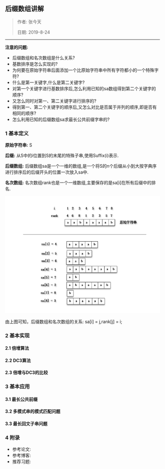 ## 后缀数组讲解
> 作者: 张今天
>
> 日期: 2019-8-24
>

----

**注意的问题:**
- 后缀数组和名次数组是什么关系?
- 基数排序是怎么实现的?
- 为何要在原始字符串后面添加一个比原始字符串中所有字符都小的一个特殊字符?
- 什么是第一关键字,什么是第二关键字?
- 对第一个关键字进行基数排序后,怎么利用已知的sa数组得到第二个关键字的顺序?
- 又怎么同时对第一、第二关键字进行排序的?
- 得到第一、第二个关键字的顺序后,又怎么对比是否属于并列的顺序,即是否有相同的顺序?
- 怎么利用已知的后缀数组sa求最长公共前缀字串的?


### 1 基本定义
 
**原始字符串:** S

**后缀:** 从S中的i位置到S的末尾的特殊子串,使用Suffix(i)表示.

**后缀数组:** 后缀数组sa是一个一维的数组,是一个将S的n个后缀从小到大按字典序进行排序后的后缀开头的位置一次放入sa中.

**名次数组:** 名次数组rank也是一个一维数组,主要保存的是sa[i]在所有后缀中的排名.

![](Picture/SA_1.png)

由上图可知，后缀数组和名次数组的关系: sa[i] = j,rank[j] = i;

### 2 基本实现
 


#### 2.1 倍增算法

#### 2.2 DC3算法
#### 2.3 倍增与DC3的比较
### 3 基本应用
#### 3.1 最长公共前缀
#### 3.2 多模式串的模式匹配问题
#### 3.3 最长回文子串问题

### 4 附录
- 参考论文:
- 参考博客:
- 推荐习题: